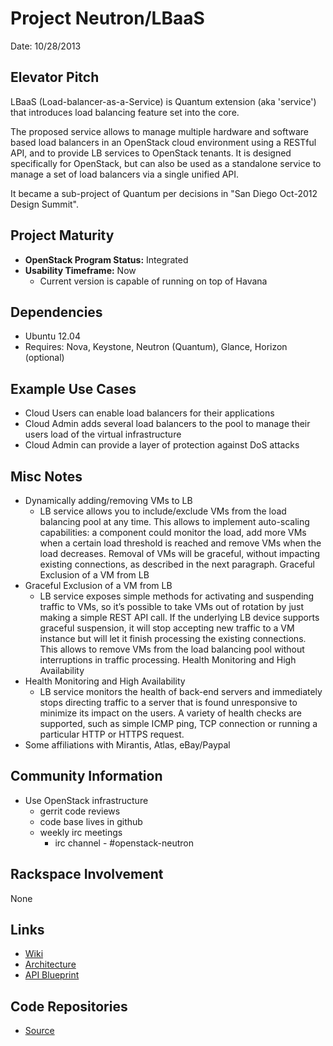 # Project Neutron/LBaaS

Date: 10/28/2013

## Elevator Pitch
LBaaS (Load-balancer-as-a-Service) is Quantum extension (aka 'service') that introduces load
balancing feature set into the core.

The proposed service allows to manage multiple hardware and software based load
balancers in an OpenStack cloud environment using a RESTful API, and to provide
LB services to OpenStack tenants. It is designed specifically for OpenStack,
but can also be used as a standalone service to manage a set of load balancers
via a single unified API.

It became a sub-project of Quantum per decisions in "San Diego Oct-2012 Design
Summit".

## Project Maturity
* **OpenStack Program Status:** Integrated
* **Usability Timeframe:** Now
  * Current version is capable of running on top of Havana

## Dependencies
* Ubuntu 12.04
* Requires: Nova, Keystone, Neutron (Quantum), Glance, Horizon (optional)

## Example Use Cases
* Cloud Users can enable load balancers for their applications
* Cloud Admin adds several load balancers to the pool to manage their users
load of the virtual infrastructure
* Cloud Admin can provide a layer of protection against DoS attacks

## Misc Notes
* Dynamically adding/removing VMs to LB
    * LB service allows you to include/exclude VMs from the load balancing pool at
    any time. This allows to implement auto-scaling capabilities: a component could
    monitor the load, add more VMs when a certain load threshold is reached and
    remove VMs when the load decreases. Removal of VMs will be graceful, without
    impacting existing connections, as described in the next paragraph.
    Graceful Exclusion of a VM from LB
* Graceful Exclusion of a VM from LB
    * LB service exposes simple methods for activating and suspending traffic to VMs,
    so it’s possible to take VMs out of rotation by just making a simple REST API
    call.  If the underlying LB device supports graceful suspension, it will stop
    accepting new traffic to a VM instance but will let it finish processing the
    existing connections. This allows to remove VMs from the load balancing pool
    without interruptions in traffic processing.
    Health Monitoring and High Availability
* Health Monitoring and High Availability
    * LB service monitors the health of back-end servers and immediately stops
    directing traffic to a server that is found unresponsive to minimize its impact
    on the users. A variety of health checks are supported, such as simple ICMP
    ping, TCP connection or running a particular HTTP or HTTPS request.
* Some affiliations with Mirantis, Atlas, eBay/Paypal

## Community Information
* Use OpenStack infrastructure
  * gerrit code reviews
  * code base lives in github
  * weekly irc meetings
      * irc channel - #openstack-neutron

## Rackspace Involvement
None

## Links
* [Wiki](https://wiki.openstack.org/wiki/Neutron/LBaaS)
* [Architecture](https://wiki.openstack.org/wiki/Quantum/LBaaS/Architecture)
* [API Blueprint](https://wiki.openstack.org/wiki/Quantum/LBaaS/API_1.0)

## Code Repositories
* [Source](https://github.com/openstack/neutron/tree/17336c6540396984759cf5050cc7f731c4d84616/neutron/services/loadbalancer)
